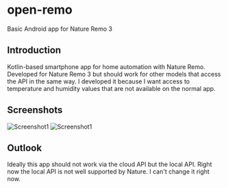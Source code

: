 # open-remo
Basic Android app for Nature Remo 3
## Introduction
Kotlin-based smartphone app for home automation with Nature Remo. Developed for Nature Remo 3 but should work for other models that access the API in the same way.
I developed it because I want access to temperature and humidity values that are not available on the normal app.
## Screenshots
![Screenshot1](https://github.com/cbaus/open-remo/raw/main/readme-material/screenshot1.jpg)
![Screenshot1](https://github.com/cbaus/open-remo/raw/main/readme-material/screenshot2.jpg)

## Outlook
Ideally this app should not work via the cloud API but the local API. Right now the local API is not well supported by Nature. I can't change it right now.